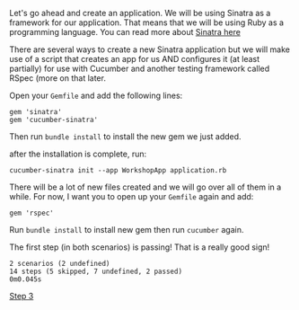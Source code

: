 Let's go ahead and create an application. We will be using Sinatra as a framework for our application. That means that we will be using Ruby as a
programming language. You can read more about [Sinatra here](http://www.sinatrarb.com/)

There are several ways to create a new Sinatra application but we will make use of a
script that creates an app for us AND configures it (at least partially) for use with Cucumber and another testing framework called RSpec (more on that later.

Open your `Gemfile` and add the following lines:
```
gem 'sinatra'
gem 'cucumber-sinatra'
```

Then run `bundle install` to install the new gem we just added.

after the installation is complete, run:

```
cucumber-sinatra init --app WorkshopApp application.rb
```

There will be a lot of new files created and we will go over all of them in a while. For now, I want you to open up your `Gemfile` again and add:

```
gem 'rspec'
```

Run `bundle install` to install new gem then run `cucumber` again.

The first step (in both scenarios) is passing! That is a really good sign!

```
2 scenarios (2 undefined)
14 steps (5 skipped, 7 undefined, 2 passed)
0m0.045s
```
[Step 3](step3.md)